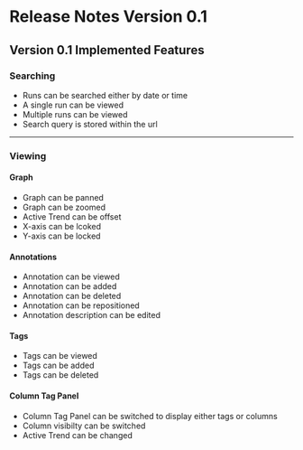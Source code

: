 # Release Notes Version 0.1

## Version 0.1 Implemented Features

### Searching

- Runs can be searched either by date or time
- A single run can be viewed
- Multiple runs can be viewed
- Search query is stored within the url

---
 
### Viewing

#### Graph
- Graph can be panned
- Graph can be zoomed
- Active Trend can be offset
- X-axis can be lcoked
- Y-axis can be locked


#### Annotations
- Annotation can be viewed
- Annotation can be added
- Annotation can be deleted
- Annotation can be repositioned
- Annotation description can be edited

#### Tags
- Tags can be viewed
- Tags can be added
- Tags can be deleted

#### Column Tag Panel
- Column Tag Panel can be switched to display either tags or columns
- Column visibilty can be switched
- Active Trend can be changed


 
